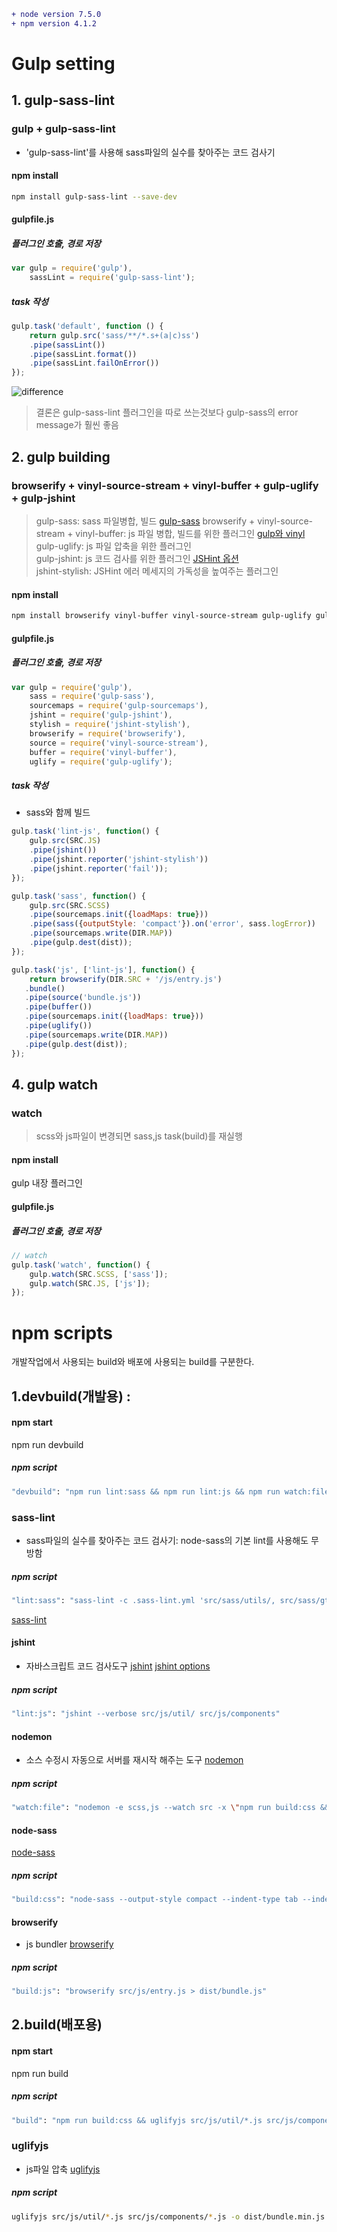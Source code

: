 ```diff
+ node version 7.5.0
+ npm version 4.1.2
```

# Gulp setting

## 1. gulp-sass-lint
### gulp + gulp-sass-lint
- 'gulp-sass-lint'를 사용해 sass파일의 실수를 찾아주는 코드 검사기

#### npm install
```sh
npm install gulp-sass-lint --save-dev
```

#### gulpfile.js
##### 플러그인 호출, 경로 저장
```js
var gulp = require('gulp'),
    sassLint = require('gulp-sass-lint');
```

##### task 작성
```js
gulp.task('default', function () {
    return gulp.src('sass/**/*.s+(a|c)ss')
    .pipe(sassLint())
    .pipe(sassLint.format())
    .pipe(sassLint.failOnError())
});
```
![difference](./src/image/sass-lint-img.png)
> 결론은 gulp-sass-lint 플러그인을 따로 쓰는것보다 gulp-sass의 error message가 훨씬 좋음



## 2. gulp building
### browserify + vinyl-source-stream + vinyl-buffer + gulp-uglify + gulp-jshint
> gulp-sass: sass 파일병합, 빌드 [gulp-sass](https://www.npmjs.com/package/gulp-sass)
> browserify + vinyl-source-stream + vinyl-buffer: js 파일 병합, 빌드를 위한 플러그인 [gulp와 vinyl](http://programmingsummaries.tistory.com/382)
> gulp-uglify: js 파일 압축을 위한 플러그인  
> gulp-jshint: js 코드 검사를 위한 플러그인 [JSHint 옵션](https://blog.outsider.ne.kr/1007)  
> jshint-stylish: JSHint 에러 메세지의 가독성을 높여주는 플러그인

#### npm install
```sh
npm install browserify vinyl-buffer vinyl-source-stream gulp-uglify gulp-jshint jshint-stylish --save-dev
```

#### gulpfile.js
##### 플러그인 호출, 경로 저장
```js
var gulp = require('gulp'),
    sass = require('gulp-sass'),
    sourcemaps = require('gulp-sourcemaps'),
    jshint = require('gulp-jshint'),
    stylish = require('jshint-stylish'),
    browserify = require('browserify'),
    source = require('vinyl-source-stream'),
    buffer = require('vinyl-buffer'),
    uglify = require('gulp-uglify');
```

##### task 작성
- sass와 함께 빌드

```js
gulp.task('lint-js', function() {
    gulp.src(SRC.JS)
    .pipe(jshint())
    .pipe(jshint.reporter('jshint-stylish'))
    .pipe(jshint.reporter('fail'));
});

gulp.task('sass', function() {
    gulp.src(SRC.SCSS)
    .pipe(sourcemaps.init({loadMaps: true}))
    .pipe(sass({outputStyle: 'compact'}).on('error', sass.logError))
    .pipe(sourcemaps.write(DIR.MAP))
    .pipe(gulp.dest(dist));
});

gulp.task('js', ['lint-js'], function() {
    return browserify(DIR.SRC + '/js/entry.js')
   .bundle()
   .pipe(source('bundle.js'))
   .pipe(buffer())
   .pipe(sourcemaps.init({loadMaps: true}))
   .pipe(uglify())
   .pipe(sourcemaps.write(DIR.MAP))
   .pipe(gulp.dest(dist));
});
```
## 4. gulp watch
### watch
> scss와 js파일이 변경되면 sass,js task(build)를 재실행

#### npm install
gulp 내장 플러그인

#### gulpfile.js
##### 플러그인 호출, 경로 저장
```js
// watch
gulp.task('watch', function() {
    gulp.watch(SRC.SCSS, ['sass']);
    gulp.watch(SRC.JS, ['js']);
});
```


# npm scripts
개발작업에서 사용되는 build와 배포에 사용되는 build를 구분한다.

## 1.devbuild(개발용) :
#### npm start
npm run devbuild

##### npm script
```sh
"devbuild": "npm run lint:sass && npm run lint:js && npm run watch:file"
```

### sass-lint
- sass파일의 실수를 찾아주는 코드 검사기: node-sass의 기본 lint를 사용해도 무방함

##### npm script
```sh
"lint:sass": "sass-lint -c .sass-lint.yml 'src/sass/utils/, src/sass/gtris.scss' -v -q"
```
[sass-lint](https://www.npmjs.com/package/sass-lint)

#### jshint
- 자바스크립트 코드 검사도구
[jshint](https://www.npmjs.com/package/jshint)
[jshint options](https://blog.outsider.ne.kr/1007)

##### npm script
```sh
"lint:js": "jshint --verbose src/js/util/ src/js/components"
```

#### nodemon
- 소스 수정시 자동으로 서버를 재시작 해주는 도구
[nodemon](https://nodemon.io/)

##### npm script
```sh
"watch:file": "nodemon -e scss,js --watch src -x \"npm run build:css && npm run build:js\""
```

#### node-sass
[node-sass](https://github.com/sass/node-sass)

##### npm script
```sh
"build:css": "node-sass --output-style compact --indent-type tab --indent-width 1 --source-map dist/map/ -o src/sass/utils/ src/sass/gtris.scss dist/gtris.css"
```

#### browserify
- js bundler
[browserify](http://browserify.org/)

##### npm script
```sh
"build:js": "browserify src/js/entry.js > dist/bundle.js"
```

## 2.build(배포용)
#### npm start
npm run build

##### npm script
```sh
"build": "npm run build:css && uglifyjs src/js/util/*.js src/js/components/*.js -o dist/bundle.min.js --source-map dist/map/bundle.min.js.map -p 5 -c -m"
```

### uglifyjs
- js파일 압축
[uglifyjs](http://lisperator.net/uglifyjs/)

##### npm script
```sh
uglifyjs src/js/util/*.js src/js/components/*.js -o dist/bundle.min.js --source-map dist/map/bundle.min.js.map -p 5 -c -m
```
